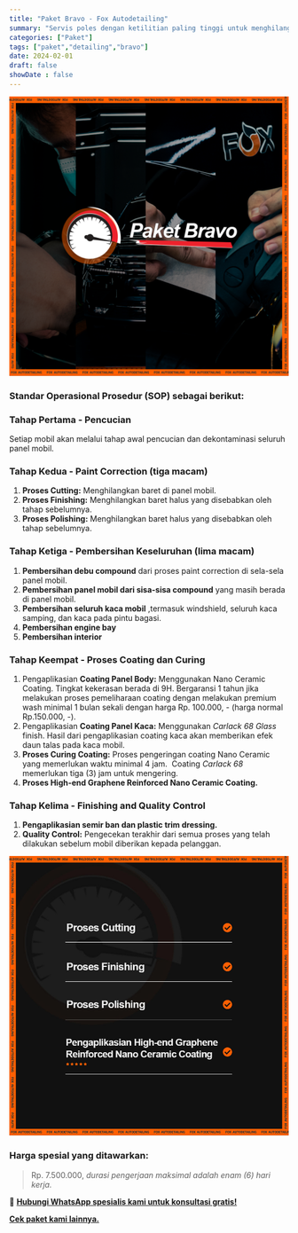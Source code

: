 ```yaml
---
title: "Paket Bravo - Fox Autodetailing"
summary: "Servis poles dengan ketilitian paling tinggi untuk menghilangkan segala baret dan noda, serta diberikan coating terbaik dan terpremium di pasar."
categories: ["Paket"]
tags: ["paket","detailing","bravo"]
date: 2024-02-01
draft: false
showDate : false
---
```


![Thumbnail Paket Bravo - Fox Autodetailing](bravo.png)

### Standar Operasional Prosedur (SOP) sebagai berikut:

### **Tahap Pertama - Pencucian**

Setiap mobil akan melalui tahap awal pencucian dan dekontaminasi seluruh panel mobil.

### **Tahap Kedua - Paint Correction (tiga macam)**

1.  **Proses Cutting:** Menghilangkan baret di panel mobil.
2.  **Proses Finishing:** Menghilangkan baret halus yang disebabkan oleh tahap sebelumnya.
3.  **Proses Polishing:** Menghilangkan baret halus yang disebabkan oleh tahap sebelumnya.

### **Tahap Ketiga - Pembersihan Keseluruhan (lima macam)**

1.  **Pembersihan debu compound** dari proses paint correction di sela-sela panel mobil.
2.  **Pembersihan panel mobil dari sisa-sisa compound** yang masih berada di panel mobil.
3.  **Pembersihan seluruh kaca mobil** ,termasuk windshield, seluruh kaca samping, dan kaca pada pintu bagasi.
4.  **Pembersihan engine bay**
5.  **Pembersihan interior**

### **Tahap Keempat - Proses Coating dan Curing**

1.  Pengaplikasian **Coating Panel Body:** Menggunakan Nano Ceramic Coating. Tingkat kekerasan berada di 9H. Bergaransi 1 tahun jika melakukan proses pemeliharaan coating dengan melakukan premium wash minimal 1 bulan sekali dengan harga Rp. 100.000, - (harga normal Rp.150.000, -).
2.  Pengaplikasian **Coating Panel Kaca:** Menggunakan _Carlack 68 Glass_ finish. Hasil dari pengaplikasian coating kaca akan memberikan efek daun talas pada kaca mobil.
3.  **Proses Curing Coating:** Proses pengeringan coating Nano Ceramic yang memerlukan waktu minimal 4 jam.  Coating _Carlack 68_ memerlukan tiga (3) jam untuk mengering. 
4.  ****Proses** High-end Graphene Reinforced Nano Ceramic Coating.**

### **Tahap Kelima - Finishing and Quality Control**

1.  **Pengaplikasian semir ban dan plastic trim dressing.**
2.  **Quality Control:** Pengecekan terakhir dari semua proses yang telah dilakukan sebelum mobil diberikan kepada pelanggan.

![Sekilas Tentang Paket Bravo - Fox Autodetailing](bravo2.jpg)

### **Harga spesial yang ditawarkan:**
> Rp. 7.500.000, _durasi pengerjaan maksimal adalah enam (6) hari kerja._

📲 [**Hubungi WhatsApp spesialis kami untuk konsultasi gratis!**](https://wa.me/628113593118)

**[Cek paket kami lainnya.](https://foxautodetailing.co.id/)**